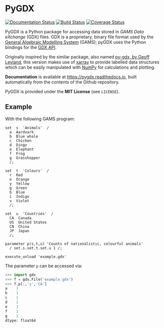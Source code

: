 # PyGDX
[![Documentation Status](https://readthedocs.org/projects/pygdx/badge/?version=latest)](https://readthedocs.org/projects/pygdx/?badge=latest)
[![Build Status](https://travis-ci.org/khaeru/py-gdx.svg?branch=master)](https://travis-ci.org/khaeru/py-gdx)
[![Coverage Status](https://coveralls.io/repos/github/khaeru/py-gdx/badge.svg?branch=master)](https://coveralls.io/github/khaeru/py-gdx?branch=master)



PyGDX is a Python package for accessing data stored in *GAMS Data eXchange* (GDX) files. GDX is a proprietary, binary file format used by the [General Algebraic Modelling System](http://www.gams.com) (GAMS); pyGDX uses the Python bindings for the [GDX API](http://www.gams.com/dd/docs/api/expert-level/gdxqdrep.html).

Originally inspired by the similar package, also named [py-gdx, by Geoff Leyland](https://github.com/geoffleyland/py-gdx), this version makes use of [xarray](http://xarray.pydata.org) to provide labelled data structures which can be easily manipulated with [NumPy](http://www.numpy.org) for calculations and plotting.

**Documentation** is available at https://pygdx.readthedocs.io, built automatically from the contents of the Github repository.

PyGDX is provided under the **MIT License** (see `LICENSE`).

Example
-------

With the following GAMS program:
````
set  s  'Animals'  /
  a  Aardvark
  b  Blue whale
  c  Chicken
  d  Dingo
  e  Elephant
  f  Frog
  g  Grasshopper
  /;

set  t  'Colours'  /
  r  Red
  o  Orange
  y  Yellow
  g  Green
  b  Blue
  i  Indigo
  v  Violet
  /;

set  u  'Countries'  /
  CA  Canada
  US  United States
  CN  China
  JP  Japan
  /;

parameter p(s,t,u) 'Counts of nationalistic, colourful animals'
  / set.s.set.t.set.u 1 /;

execute_unload 'example.gdx'
````

The parameter `p` can be accessed via:
````python
>>> import gdx
>>> f = gdx.File('example.gdx')
>>> f.p[:,'y','CA']
a    1
b    1
c    1
d    1
e    1
f    1
g    1
dtype: float64
````
